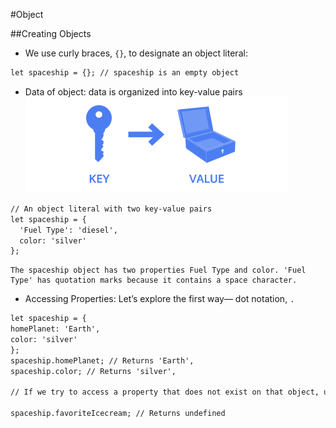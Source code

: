 #Object

##Creating Objects
- We use curly braces, `{}`, to designate an object literal:
```html
let spaceship = {}; // spaceship is an empty object
```
- Data of object:  data is organized into key-value pairs ![img.png](keyvalue.png)
```html
// An object literal with two key-value pairs
let spaceship = {
  'Fuel Type': 'diesel',
  color: 'silver'
};
```
    The spaceship object has two properties Fuel Type and color. 'Fuel Type' has quotation marks because it contains a space character.
- Accessing Properties: Let’s explore the first way— dot notation, `.`
```html
let spaceship = {
homePlanet: 'Earth',
color: 'silver'
};
spaceship.homePlanet; // Returns 'Earth',
spaceship.color; // Returns 'silver',

// If we try to access a property that does not exist on that object, undefined will be returned.

spaceship.favoriteIcecream; // Returns undefined
```
